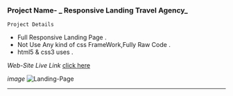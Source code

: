 ### Project Name- _ Responsive Landing Travel Agency_

``` Project Details ```
- Full Responsive Landing Page .
- Not Use Any kind of css FrameWork,Fully Raw Code .
- html5 & css3 uses .

_Web-Site Live Link_
[click here](http://192.168.31.172:5500/index.html)

_image_
![Landing-Page](images/res/travel.png)

---